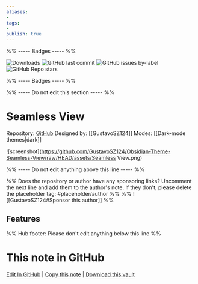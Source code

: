 ```yaml
---
aliases:
- 
tags: 
- 
publish: true
---
```


%% ----- Badges ----- %%

![Downloads](https://img.shields.io/badge/downloads-1847-573E7A?style=for-the-badge&logo=)
![GitHub last commit](https://img.shields.io/github/last-commit/GustavoSZ124/Obsidian-Theme-Seamless-View?color=573E7A&label=last%20update&logo=github&style=for-the-badge)
![GitHub issues by-label](https://img.shields.io/github/issues/GustavoSZ124/Obsidian-Theme-Seamless-View/help%20wanted?color=573E7A&logo=github&style=for-the-badge) 
![GitHub Repo stars](https://img.shields.io/github/stars/GustavoSZ124/Obsidian-Theme-Seamless-View?color=573E7A&logo=github&style=for-the-badge)

%% ----- Badges ----- %%

%% ----- Do not edit this section ----- %%

# Seamless View

Repository: [GitHub](https://github.com/GustavoSZ124/Obsidian-Theme-Seamless-View)
Designed by: [[GustavoSZ124]]
Modes: [[Dark-mode themes|dark]]



![screenshot](https://github.com/GustavoSZ124/Obsidian-Theme-Seamless-View/raw/HEAD/assets/Seamless View.png)

%% ----- Do not edit anything above this line ----- %% 

%% Does the repository or author have any sponsoring links? Uncomment the next line and add them to the author's note. If they don't, please delete the placeholder tag: #placeholder/author %%
%% ![[GustavoSZ124#Sponsor this author]] %%


## Features



%% Hub footer: Please don't edit anything below this line %%

# This note in GitHub

<span class="git-footer">[Edit In GitHub](https://github.dev/obsidian-community/obsidian-hub/blob/main/02%20-%20Community%20Expansions/02.05%20All%20Community%20Expansions/Themes/Seamless%20View.md "git-hub-edit-note") | [Copy this note](https://raw.githubusercontent.com/obsidian-community/obsidian-hub/main/02%20-%20Community%20Expansions/02.05%20All%20Community%20Expansions/Themes/Seamless%20View.md "git-hub-copy-note") | [Download this vault](https://github.com/obsidian-community/obsidian-hub/archive/refs/heads/main.zip "git-hub-download-vault") </span>
